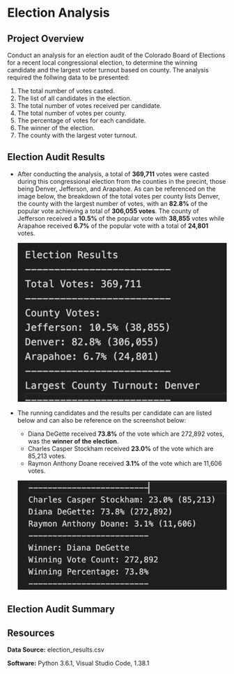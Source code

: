 # Election Analysis

## Project Overview

Conduct an analysis for an election audit of the Colorado Board of Elections for a recent local congressional election, to determine the winning candidate and the largest voter turnout based on county. The analysis required the follwing data to be presented:

1. The total number of votes casted.
2. The list of all candidates in the election.
3. The total number of votes received per candidate.
4. The total number of votes per county. 
4. The percentage of votes for each candidate. 
5. The winner of the election.
6. The county with the largest voter turnout. 

## Election Audit Results 

- After conducting the analysis, a total of **369,711** votes were casted during this congressional election from the counties in the precint, those being Denver, Jefferson, and Arapahoe. As can be referenced on the image below, the breakdown of the total votes per county lists Denver, the county with the largest number of votes, with an **82.8%** of the popular vote achieving a total of **306,055 votes**. The county of Jefferson received a **10.5%** of the popular vote with **38,855** votes while Arapahoe received **6.7%** of the popular vote with a total of **24,801** votes. 

	![alt text](https://github.com/Karenjakins/Election_Analysis/blob/main/Resources/County%20Votes%20Information.png "County Votes Information")

- The running candidates and the results per candidate can are listed below and can also be reference on the screenshot below:

	- Diana DeGette received **73.8%** of the vote which are 272,892 votes, was the **winner of the election**. 
	- Charles Casper Stockham received **23.0%** of the vote which are 85,213 votes.
	- Raymon Anthony Doane received **3.1%** of the vote which are 11,606 votes.

	![alt text](https://github.com/Karenjakins/Election_Analysis/blob/main/Resources/Candidates%20and%20Election%20Results.png "Candidates and Election Results")

## Election Audit Summary 


## Resources

**Data Source:** election_results.csv

**Software:** Python 3.6.1, Visual Studio Code, 1.38.1